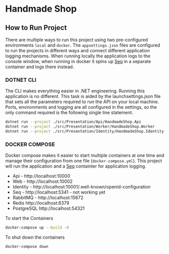 # Handmade Shop

## How to Run Project

There are multiple ways to run this project using two pre-configured environments `local` and `docker`.  The `appsettings.json` files are configured to run the projects in different ways and connect different application logging mechanisms.  When running locally the application logs to the console window, when running in docker it spins up [Seq](https://datalust.co/seq) in a separate container and logs there instead.

### DOTNET CLI

The CLI makes everything easier in .NET engineering.  Running this application is no different.  This task is aided by the launchsettings.json file that sets all the parameters required to run the API on your local machine.  Ports, environments and logging are all configured in the settings, so the only command required is the following single line statement.  

``` bash
dotnet run --project ./src/Presentation/Api/HandmadeShop.Api
dotnet run --project ./src/Presentation/Worker/HandmadeShop.Worker
dotnet run --project ./src/Presentation/Identity/HandmadeShop.Identity
```

### DOCKER COMPOSE

Docker compose makes it easier to start multiple containers at one time and manage their configuration from one file (`docker-compose.yml`).  This project will run the application and a [Seq](https://datalust.co/seq) containter for application logging.  

- Api - http://localhost:10000
- Web - http://localhost:10002
- Identity - http://localhost:10001/.well-known/openid-configuration
- Seq - http://localhost:5341 - not working yet
- RabbitMQ - http://localhost:15672
- Redis http://localhost:6379
- PostgreSQL http://localhost:54321
 
To start the Containers

``` bash
docker-compose up --build -d
```

To shut down the containers

``` bash
docker-compose down
```
